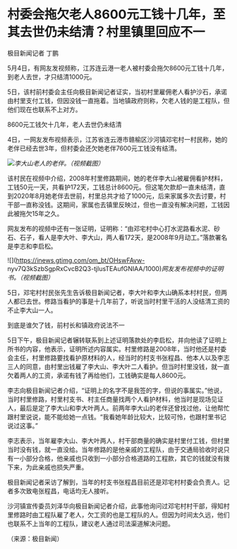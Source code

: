 # 村委会拖欠老人8600元工钱十几年，至其去世仍未结清？村里镇里回应不一

极目新闻记者 丁鹏

5月4日，有网友发视频称，江苏连云港一老人被村委会拖欠8600元工钱十几年，到老人去世，才只结清1000元。

5日，该村前村委会主任向极目新闻记者证实，当初村里雇佣老人看护沙石，承诺由村里支付工钱，但因没钱一直拖着。当地镇政府则称，欠老人钱的是工程队，但他们现在也联系不上对方。

8600元工钱欠十几年，老人去世仍未结清

4日，一网友发布视频表示，江苏省连云港市赣榆区沙河镇邓宅村一村民称，她的老伴已经去世3年，但村委会还欠她老伴7600元工钱没有结清。

![](https://inews.gtimg.com/om_bt/OczkrbCY5E3w3XxBm8_JRlDs7IJ9RlGQzvl2xcgcalD_UAA/1000)_李大山老人的老伴。（视频截图）_

该村民在视频中介绍，2008年村里修路期间，她的老伴李大山被雇佣看护材料，工钱50元一天，共看护172天，工钱总计8600元。但这笔欠款却一直未结清，直到2020年8月她老伴去世前，村里总共才给了1000元，后来家属多次去讨要，村干部一直称没钱。这期间，家属也去镇里反映过，但也一直没有解决问题，工钱因此被拖欠15年之久。

网友发布的视频中还有一张证明，证明称：“由邓宅村中心打水泥路看水泥、砂石、石子，看人是李大叶、李大山，两人看172天，是2008年9月动工。”落款署名是李志和李启松。

![](https://inews.gtimg.com/om_bt/OHswFAvw-
nyv7Q3kSzbSgpRxCvcB2Q3-tjlusTEAufGNIAA/1000)_网友发布视频中的证明书。（视频截图）_

5日，邓宅村村民张先生告诉极目新闻记者，李大叶和李大山确系本村村民，但两人都已去世。修路当看护的事是十几年前了，听说当时村里干活的人没结清工资的不止李大山一人。

到底是谁欠了钱，前村长和镇政府说法不一

5日下午，极目新闻记者辗转联系到上述证明落款处的李启松，并向他读了证明上所书的内容，他表示，证明所述内容属实。村里修路是2008年，当时他还是村委会主任，村里修路要找看护原材料的人，经当时的村支书张程昌、他本人以及李志三人的同意，由村里出钱雇了李大山、李大叶二人看护。但当时村里没钱，就一直欠着两人的工资，承诺有钱了再给他们，工钱确实是每人8600元。

李志向极目新闻记者介绍，“证明上的名字不是我签的字，但说的事属实。”他说，当时村里修路，村里村支书、村主任商量找两个人看护材料，他当时是现场见证人，最后是定了李大山和李大叶两人。前两年李大山的老伴还曾找过他，让他帮忙跟村里说说，能不能给她一点钱。“我看她年龄比较大，比较可怜，也跟村里书记说过这事。”

李志表示，当年雇李大山、李大叶两人，村干部商量的确实是村里付工钱，但村里当时没有钱，就一直没给。当年修路的是他亲戚的工程队，由于交通局验收时说只有一小部分合格，他亲戚也只收到一小部分合格道路的工程款，其它的钱就没有拨下来，为此亲戚也损失严重。

极目新闻记者采访了解到，当年的村支书张程昌目前还是邓宅村村委会负责人。记者多次致电张程昌，电话均无人接听。

沙河镇宣传委员刘泽华向极目新闻记者介绍，此事他询问过邓宅村村干部，得知村里修路时由工程队雇了老人，欠工资的也是工程队的人。但因为时间太久远，他们也联系不上当年的工程队，建议老人通过司法渠道解决问题。

（来源：极目新闻）

